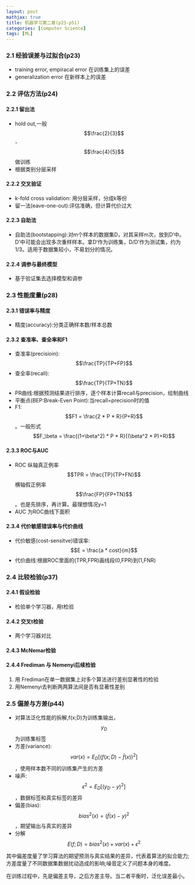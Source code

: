 ```yaml
---
layout: post
mathjax: true
title: 机器学习第二章(p23-p51)
categories: [Computer Science]
tags: [ML]
---
```


### 2.1 经验误差与过拟合(p23)
* training error, empiracal error 在训练集上的误差
* generalization error 在新样本上的误差

### 2.2 评估方法(p24)
#### 2.2.1 留出法 
* hold out,一般$$\frac{2}{3}$$-$$\frac{4}{5}$$做训练
* 根据类别分层采样

#### 2.2.2 交叉验证
* k-fold cross validation: 用分层采样，分成k等份
* 留一法(eave-one-out):评估准确，但计算代价过大

#### 2.2.3 自助法
* 自助法(bootstapping):对m个样本的数据集D，对其采样m次，放到D‘中。D’中可能会出现多次重样样本。拿D‘作为训练集，D/D’作为测试集，约为1/3。适用于数据集较小，不易划分的情况。
 
#### 2.2.4 调参与最终模型
* 基于验证集去选择模型和调参

### 2.3 性能度量(p28)
#### 2.3.1 错误率与精度
* 精度(accuracy):分类正确样本数/样本总数

#### 2.3.2 查准率、查全率和F1
* 查准率(precisioin):$$\frac{TP}{TP+FP}$$
* 查全率(recall):$$\frac{TP}{TP+TN}$$
* PR曲线:根据预测结果进行排序，逐个样本计算recall与precision，绘制曲线
* 平衡点(BEP:Break-Even Point):当recall=precision时的值
* F1:$$F1 = \frac{2 * P * R}{P+R}$$。一般形式$$F_\beta = \frac{(1+\beta^2) * P * R}{(\beta^2 * P)+R}$$

#### 2.3.3 ROC与AUC
* ROC 纵轴真正例率 $$TPR = \frac{TP}{TP+FN}$$ 横轴假正例率$$\frac{FP}{FP+TN}$$。也是先排序，再计算。最理想情况y=1
* AUC 为ROC曲线下面积

#### 2.3.4 代价敏感错误率与代价曲线
* 代价敏感(cost-sensitve)错误率:$$E = \frac{a * cost}{m}$$
* 代价曲线:根据ROC里面的(TPR,FPR)画线段(0,FPR)到(1,FNR)

### 2.4 比较检验(p37)

#### 2.4.1 假设检验 
* 检验单个学习器，用t检验

#### 2.4.2 交叉t检验
* 两个学习器对比

#### 2.4.3 McNemar检验
#### 2.4.4 Frediman 与 Nemenyi后续检验
1. 用 Frediman在单一数据集上对多个算法进行差别显著性的检验
2. 用Nemenyi去判断两两算法间是否有显著性差别

### 2.5 偏差与方差(p44)

* 对算法泛化性能的拆解,f(x;D)为训练集输出，$$y_D$$为训练集标签
* 方差(variance):$$var(x) = E_D\left[(f(x;D) - \bar{f}(x))^2\right]$$，使用样本数不同的训练集产生的方差
* 噪声:$$\epsilon^2 = E_D\left[(y_D-y)^2\right]$$，数据标签和真实标签的差异
* 偏差(bias): $$ bias^2(x) = (\bar{f}(x)-y)^2 $$，期望输出与真实的差异
* 分解 $$ E(f;D) = bias^2(x) + var(x) + \epsilon^2$$

其中偏差度量了学习算法的期望预测与真实结果的差异，代表着算法的拟合能力; 方差度量了不同数据集数据扰动造成的影响;噪音定义了问题本身的难度。

在训练过程中，先是偏差主导，之后方差主导。当二者平衡时，泛化误差最小。



